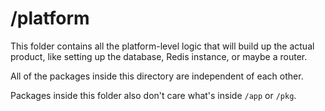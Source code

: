 # /platform

This folder contains all the platform-level logic that will build up the actual product, like setting up the database, Redis instance, or maybe a router.

All of the packages inside this directory are independent of each other.

Packages inside this folder also don't care what's inside `/app` or `/pkg`.
